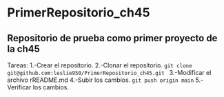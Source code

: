 # PrimerRepositorio_ch45
## Repositorio de prueba como primer proyecto de la ch45
Tareas:
1.-Crear el repositorio.
2.-Clonar el repositorio.
`git clone git@github.com:leslie950/PrimerRepositorio_ch45.git `
3.-Modificar el archivo rREADME.md
4.-Subir los cambios.
` git push origin main `
5.-Verificar los cambios.